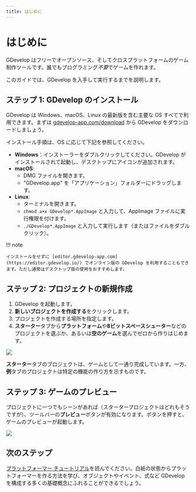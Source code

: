 ```yaml
---
title: はじめに
---
```

# はじめに

GDevelop はフリーでオープンソース、そしてクロスプラットフォームのゲーム制作ツールです。誰でもプログラミング*不要*でゲームを作れます。

このガイドでは、GDevelop を入手して実行するまでを説明します。

## ステップ 1: GDevelop のインストール

GDevelop は Windows、macOS、Linux の最新版を含む主要な OS すべてで利用できます。まずは [gdevelop-app.com/download](https://gdevelop-app.com/download/) から GDevelop をダウンロードしましょう。

インストール手順は、OS に応じて下記を参照してください。

* **Windows**：インストーラーをダブルクリックしてください。GDevelop がインストールされて起動し、デスクトップにアイコンが追加されます。
* **macOS**:
  *  DMG ファイルを開きます。
  *  "GDevelop.app" を「アプリケーション」フォルダーにドラッグします。
* **Linux**:
  *  ターミナルを開きます。
  *  `chmod a+x GDevelop*.AppImage` と入力して、AppImage ファイルに実行権限を付けます。
  *   `./GDevelop*.AppImage` と入力して実行します（またはファイルをダブルクリック）。

!!! note

    インストールをせずに [editor.gdevelop-app.com](https://editor.gdevelop.io/) でオンライン版の GDevelop を利用することもできます。ただし通常はデスクトップ版の使用をおすすめします。

## ステップ 2: プロジェクトの新規作成

1. GDevelop を起動します。
2. **新しいプロジェクトを作成する**をクリックします。
3. プロジェクトを作成する場所を指定します。
4. **スターター**タブから**プラットフォーム**や**8ビットスペースシューター**などのプロジェクトを選ぶか、あるいは**空のゲーム**を選んでゼロから作りはじめます。

![](/gdevelop5/getting-started-create-new-project.jpg)

**スターター**タブのプロジェクトは、ゲームとして一通り完成しています。一方、**例**タブのプロジェクトは特定の機能の作り方を示すものです。

## ステップ 3: ゲームのプレビュー

プロジェクトに一つでもシーンがあれば（スタータープロジェクトはどれもそうですが）、ツールバーの**プレビュー**ボタンが有効になります。ボタンを押すと、ゲームのプレビューが起動します。

![](/gdevelop5/getting-started-preview-button.jpg)

## 次のステップ

[プラットフォーマー チュートリアル](/ja/gdevelop5/tutorials/platformer)を読んでください。白紙の状態からプラットフォーマーを作る方法を学び、オブジェクトやイベント、式など GDevelop を構成する多くの基礎概念にふれることができるでしょう。